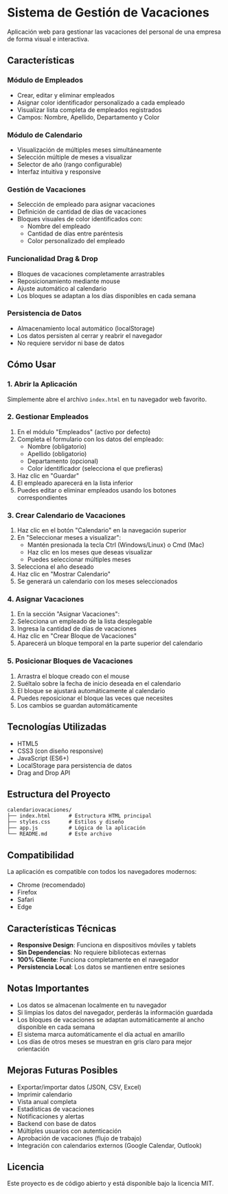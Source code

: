 # Sistema de Gestión de Vacaciones

Aplicación web para gestionar las vacaciones del personal de una empresa de forma visual e interactiva.

## Características

### Módulo de Empleados
- Crear, editar y eliminar empleados
- Asignar color identificador personalizado a cada empleado
- Visualizar lista completa de empleados registrados
- Campos: Nombre, Apellido, Departamento y Color

### Módulo de Calendario
- Visualización de múltiples meses simultáneamente
- Selección múltiple de meses a visualizar
- Selector de año (rango configurable)
- Interfaz intuitiva y responsive

### Gestión de Vacaciones
- Selección de empleado para asignar vacaciones
- Definición de cantidad de días de vacaciones
- Bloques visuales de color identificados con:
  - Nombre del empleado
  - Cantidad de días entre paréntesis
  - Color personalizado del empleado

### Funcionalidad Drag & Drop
- Bloques de vacaciones completamente arrastrables
- Reposicionamiento mediante mouse
- Ajuste automático al calendario
- Los bloques se adaptan a los días disponibles en cada semana

### Persistencia de Datos
- Almacenamiento local automático (localStorage)
- Los datos persisten al cerrar y reabrir el navegador
- No requiere servidor ni base de datos

## Cómo Usar

### 1. Abrir la Aplicación
Simplemente abre el archivo `index.html` en tu navegador web favorito.

### 2. Gestionar Empleados

1. En el módulo "Empleados" (activo por defecto)
2. Completa el formulario con los datos del empleado:
   - Nombre (obligatorio)
   - Apellido (obligatorio)
   - Departamento (opcional)
   - Color identificador (selecciona el que prefieras)
3. Haz clic en "Guardar"
4. El empleado aparecerá en la lista inferior
5. Puedes editar o eliminar empleados usando los botones correspondientes

### 3. Crear Calendario de Vacaciones

1. Haz clic en el botón "Calendario" en la navegación superior
2. En "Seleccionar meses a visualizar":
   - Mantén presionada la tecla Ctrl (Windows/Linux) o Cmd (Mac)
   - Haz clic en los meses que deseas visualizar
   - Puedes seleccionar múltiples meses
3. Selecciona el año deseado
4. Haz clic en "Mostrar Calendario"
5. Se generará un calendario con los meses seleccionados

### 4. Asignar Vacaciones

1. En la sección "Asignar Vacaciones":
2. Selecciona un empleado de la lista desplegable
3. Ingresa la cantidad de días de vacaciones
4. Haz clic en "Crear Bloque de Vacaciones"
5. Aparecerá un bloque temporal en la parte superior del calendario

### 5. Posicionar Bloques de Vacaciones

1. Arrastra el bloque creado con el mouse
2. Suéltalo sobre la fecha de inicio deseada en el calendario
3. El bloque se ajustará automáticamente al calendario
4. Puedes reposicionar el bloque las veces que necesites
5. Los cambios se guardan automáticamente

## Tecnologías Utilizadas

- HTML5
- CSS3 (con diseño responsive)
- JavaScript (ES6+)
- LocalStorage para persistencia de datos
- Drag and Drop API

## Estructura del Proyecto

```
calendariovacaciones/
├── index.html      # Estructura HTML principal
├── styles.css      # Estilos y diseño
├── app.js          # Lógica de la aplicación
└── README.md       # Este archivo
```

## Compatibilidad

La aplicación es compatible con todos los navegadores modernos:
- Chrome (recomendado)
- Firefox
- Safari
- Edge

## Características Técnicas

- **Responsive Design**: Funciona en dispositivos móviles y tablets
- **Sin Dependencias**: No requiere bibliotecas externas
- **100% Cliente**: Funciona completamente en el navegador
- **Persistencia Local**: Los datos se mantienen entre sesiones

## Notas Importantes

- Los datos se almacenan localmente en tu navegador
- Si limpias los datos del navegador, perderás la información guardada
- Los bloques de vacaciones se adaptan automáticamente al ancho disponible en cada semana
- El sistema marca automáticamente el día actual en amarillo
- Los días de otros meses se muestran en gris claro para mejor orientación

## Mejoras Futuras Posibles

- Exportar/importar datos (JSON, CSV, Excel)
- Imprimir calendario
- Vista anual completa
- Estadísticas de vacaciones
- Notificaciones y alertas
- Backend con base de datos
- Múltiples usuarios con autenticación
- Aprobación de vacaciones (flujo de trabajo)
- Integración con calendarios externos (Google Calendar, Outlook)

## Licencia

Este proyecto es de código abierto y está disponible bajo la licencia MIT.
